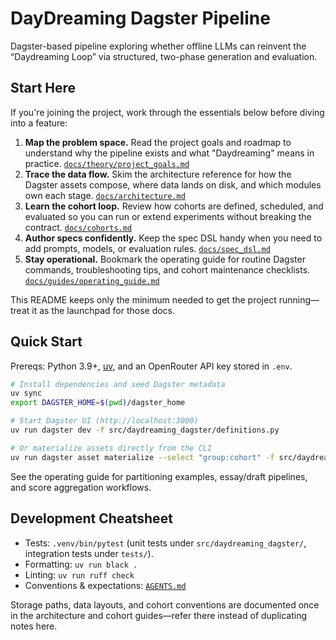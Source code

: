 # DayDreaming Dagster Pipeline

Dagster-based pipeline exploring whether offline LLMs can reinvent the “Daydreaming Loop” via structured, two-phase generation and evaluation.

## Start Here

If you're joining the project, work through the essentials below before diving into a feature:

1. **Map the problem space.** Read the project goals and roadmap to understand why the pipeline exists and what "Daydreaming" means in practice. [`docs/theory/project_goals.md`](docs/theory/project_goals.md)
2. **Trace the data flow.** Skim the architecture reference for how the Dagster assets compose, where data lands on disk, and which modules own each stage. [`docs/architecture.md`](docs/architecture.md)
3. **Learn the cohort loop.** Review how cohorts are defined, scheduled, and evaluated so you can run or extend experiments without breaking the contract. [`docs/cohorts.md`](docs/cohorts.md)
4. **Author specs confidently.** Keep the spec DSL handy when you need to add prompts, models, or evaluation rules. [`docs/spec_dsl.md`](docs/spec_dsl.md)
5. **Stay operational.** Bookmark the operating guide for routine Dagster commands, troubleshooting tips, and cohort maintenance checklists. [`docs/guides/operating_guide.md`](docs/guides/operating_guide.md)

This README keeps only the minimum needed to get the project running—treat it as the launchpad for those docs.

## Quick Start

Prereqs: Python 3.9+, [uv](https://docs.astral.sh/uv/), and an OpenRouter API key stored in `.env`.

```bash
# Install dependencies and seed Dagster metadata
uv sync
export DAGSTER_HOME=$(pwd)/dagster_home

# Start Dagster UI (http://localhost:3000)
uv run dagster dev -f src/daydreaming_dagster/definitions.py

# Or materialize assets directly from the CLI
uv run dagster asset materialize --select "group:cohort" -f src/daydreaming_dagster/definitions.py
```

See the operating guide for partitioning examples, essay/draft pipelines, and score aggregation workflows.

## Development Cheatsheet

- Tests: `.venv/bin/pytest` (unit tests under `src/daydreaming_dagster/`, integration tests under `tests/`).
- Formatting: `uv run black .`
- Linting: `uv run ruff check`
- Conventions & expectations: [`AGENTS.md`](AGENTS.md)

Storage paths, data layouts, and cohort conventions are documented once in the architecture and cohort guides—refer there instead of duplicating notes here.
